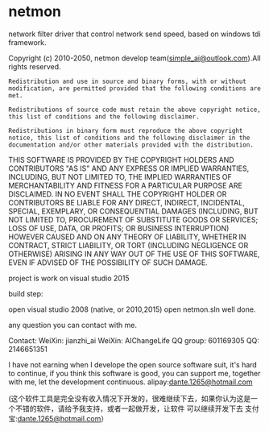 # netmon
network filter driver that control network send speed,  based on windows tdi framework.

Copyright (c) 2010-2050, netmon develop team(simple_ai@outlook.com).All rights reserved.

    Redistribution and use in source and binary forms, with or without modification, are permitted provided that the following conditions are met.

    Redistributions of source code must retain the above copyright notice, this list of conditions and the following disclaimer.
    
    Redistributions in binary form must reproduce the above copyright notice, this list of conditions and the following disclaimer in the documentation and/or other materials provided with the distribution.

THIS SOFTWARE IS PROVIDED BY THE COPYRIGHT HOLDERS AND CONTRIBUTORS "AS IS" AND ANY EXPRESS OR IMPLIED WARRANTIES, INCLUDING, BUT NOT LIMITED TO, THE IMPLIED WARRANTIES OF MERCHANTABILITY AND FITNESS FOR A PARTICULAR PURPOSE ARE DISCLAIMED. IN NO EVENT SHALL THE COPYRIGHT HOLDER OR CONTRIBUTORS BE LIABLE FOR ANY DIRECT, INDIRECT, INCIDENTAL, SPECIAL, EXEMPLARY, OR CONSEQUENTIAL DAMAGES (INCLUDING, BUT NOT LIMITED TO, PROCUREMENT OF SUBSTITUTE GOODS OR SERVICES; LOSS OF USE, DATA, OR PROFITS; OR BUSINESS INTERRUPTION) HOWEVER CAUSED AND ON ANY THEORY OF LIABILITY, WHETHER IN CONTRACT, STRICT LIABILITY, OR TORT (INCLUDING NEGLIGENCE OR OTHERWISE) ARISING IN ANY WAY OUT OF THE USE OF THIS SOFTWARE, EVEN IF ADVISED OF THE POSSIBILITY OF SUCH DAMAGE.

project is work on visual studio 2015

build step:

open visual studio 2008 (native, or 2010,2015)
open netmon.sln
well done.

any question you can contact with me.

Contact:
  WeiXin: jianzhi_ai 
  WeiXin: AIChangeLife 
  QQ group: 601169305 
  QQ: 2146651351

I have not earning when I develope the open source software suit, it's hard to continue, if you think this software is good, you can support me, together with me, let the development continuous. alipay:dante.1265@hotmail.com

(这个软件工具是完全没有收入情况下开发的，很难继续下去，如果你认为这是一个不错的软件，请给予我支持，或者一起做开发，让软件 可以继续开发下去 支付宝:dante.1265@hotmail.com）
